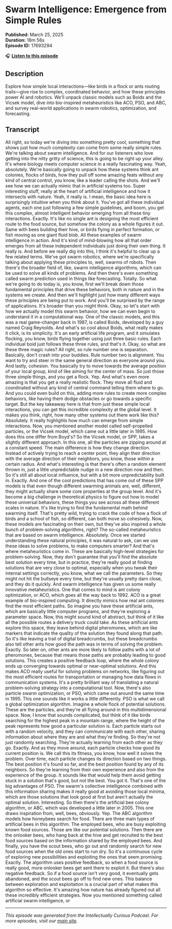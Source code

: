 # Swarm Intelligence: Emergence from Simple Rules

**Published:** March 25, 2025  
**Duration:** 18m 56s  
**Episode ID:** 17693294

🎧 **[Listen to this episode](https://intellectuallycurious.buzzsprout.com/2529712/episodes/17693294-swarm-intelligence-emergence-from-simple-rules)**

## Description

Explore how simple local interactions—like birds in a flock or ants routing trails—give rise to complex, coordinated behavior, and how these principles power AI and robotics. We’ll unpack classic models such as Boids and the Vicsek model, dive into bio-inspired metaheuristics like ACO, PSO, and ABC, and survey real-world applications in swarm robotics, optimization, and forecasting.

## Transcript

All right, so today we're diving into something pretty cool, something that shows just how much complexity can come from some really simple rules. We're talking about swarm intelligence. And for our listeners who love getting into the nitty gritty of science, this is going to be right up your alley. It's where biology meets computer science in a really fascinating way. Yeah, absolutely. We're basically going to unpack how these systems think ant colonies, flocks of birds, how they pull off some amazing feats without any kind of central control, you know, like a leader calling the shots. And we'll see how we can actually mimic that in artificial systems too. Super interesting stuff, really at the heart of artificial intelligence and how it intersects with nature. Yeah, it really is. I mean, the basic idea here is surprisingly intuitive when you think about it. You've got all these individual agents, each one just following a few simple guidelines, and boom, you get this complex, almost intelligent behavior emerging from all these tiny interactions. Exactly. It's like no single ant is designing the most efficient route to the food source, but somehow the colony as a whole figures it out. Same with bees building their hive, or birds flying in perfect formation, or fish moving as one giant fluid blob. All these examples of swarm intelligence in action. And it's kind of mind-blowing how all that order emerges from all these independent individuals just doing their own thing. It really is. And before we really dig into this, I think it's helpful to clear up a few related terms. We've got swarm robotics, where we're specifically talking about applying these principles to, well, swarms of robots. Then there's the broader field of, like, swarm intelligence algorithms, which can be used to solve all kinds of problems. And then there's even something called swarm prediction used in things like forecasting. Totally. So what we're going to do today is, you know, first we'll break down those fundamental principles that drive these behaviors, both in nature and in the systems we create. And then we'll highlight just how many different ways these principles are being put to work. And you'll be surprised by the range of applications. It's broader than you might think. Okay, so let's start with how we actually model this swarm behavior, how we can even begin to understand it in a computational way. One of the classic models, and this was a real game-changer back in 1987, is called Boids, developed by a guy named Craig Reynolds. And what's so cool about Boids, what really makes it click, is its simplicity. It's an early artificial life program, and it simulates flocking, you know, birds flying together using just three basic rules. Each individual boid just follows these three rules, and that's it. Okay, so what are these three magic rules? All right, so rule number one is separation. Basically, don't crash into your buddies. Rule number two is alignment. You want to try and steer in the same general direction as everyone around you. And lastly, cohesion. You basically try to move towards the average position of your local group, kind of like aiming for the center of mass. So just those three simple things, and you get a flock. Yep. And what's even more amazing is that you get a really realistic flock. They move all fluid and coordinated without any kind of central command telling them where to go. And you could even build on this, adding more rules to create more complex behaviors, like having them dodge obstacles or go towards a specific target. But the key takeaway here is that from just these simple local interactions, you can get this incredible complexity at the global level. It makes you think, right, how many other systems out there work like this? Absolutely. It really highlights how much can emerge from simple interactions. Now, you mentioned another model called self-propelled particles, or the Vicsek model, which came out a little later in 1995. How does this one differ from Boyd's? So the Vicsek model, or SPP, takes a slightly different approach. In this one, all the particles are zipping around at a constant speed. The main difference is how they change direction. Instead of actively trying to reach a center point, they align their direction with the average direction of their neighbors, you know, those within a certain radius. And what's interesting is that there's often a random element thrown in, just a little unpredictable nudge in a new direction now and then. So it's still all about local influence, but with a bit more unpredictability built in. Exactly. And one of the cool predictions that has come out of these SPP models is that even though different swarming animals are, well, different, they might actually share some core properties at the group level. And it's become a big challenge in theoretical physics to figure out how to model these universal behaviors, these things you see across all these different scales in nature. It's like trying to find the fundamental math behind swarming itself. That's pretty wild, trying to crack the code of how a flock of birds and a school of fish, so different, can both move so cohesively. Now, these models are fascinating on their own, but they've also inspired a whole bunch of problem-solving algorithms, right? The so-called metaheuristics that are based on swarm intelligence. Absolutely. Once we started understanding these natural principles, it was natural to ask, can we use these ideas to solve problems, to make computers smarter? And that's where metaheuristics come in. These are basically high-level strategies for problem-solving. Now, they don't guarantee that you'll find the absolute best solution every time, but in practice, they're really good at finding solutions that are very close to optimal, especially when you tweak their internal settings correctly, you know, what we call the parameters. So they might not hit the bullseye every time, but they're usually pretty darn close, and they do it quickly. And swarm intelligence has given us some really innovative metaheuristics. One that comes to mind is ant colony optimization, or ACO, which goes all the way back to 1992. ACO is a great example of bio-inspired computing. It directly mimics how real ant colonies find the most efficient paths. So imagine you have these artificial ants, which are basically little computer programs, and they're exploring a parameter space. Now, this might sound kind of abstract, but think of it like all the possible routes a delivery truck could take. As these artificial ants explore this space, they leave behind digital pheromones, which are like markers that indicate the quality of the solution they found along that path. So it's like leaving a trail of digital breadcrumbs, but these breadcrumbs also tell other ants how good the path was in terms of solving the problem. Exactly. So later on, other ants are more likely to follow paths with a lot of pheromones, because that means those paths are probably leading to good solutions. This creates a positive feedback loop, where the whole colony ends up converging towards optimal or near-optimal solutions. And this makes ACO really useful for solving problems on networks, like figuring out the most efficient routes for transportation or managing how data flows in communication systems. It's a pretty brilliant way of translating a natural problem-solving strategy into a computational tool. Now, there's also particle swarm optimization, or PSO, which came out around the same time in 1995. This one sounds like it works a little differently. PSO is what we call a global optimization algorithm. Imagine a whole flock of potential solutions. These are the particles, and they're all flying around in this multidimensional space. Now, I know that sounds complicated, but think of it like birds searching for the highest peak in a mountain range, where the height of the peak represents how good a particular solution is. Each particle starts out with a random velocity, and they can communicate with each other, sharing information about where they are and what they're finding. So they're not just randomly searching. They're actually learning from each other as they go. Exactly. And as they move around, each particle checks how good its current position is. We call this its fitness, you know, how well it solves the problem. Over time, each particle changes its direction based on two things. The best position it's found so far, and the best position found by any of its neighbors. So they're learning from their own experience and also from the experience of the group. It sounds like that would help them avoid getting stuck in a solution that's good, but not the best. You got it. That's one of the big advantages of PSO. The swarm's collective intelligence combined with this information sharing makes it really good at avoiding those local minima, which are those solutions that look good at first but aren't actually the optimal solution. Interesting. So then there's the artificial bee colony algorithm, or ABC, which was developed a little later in 2005. This one draws inspiration from, well, bees, obviously. Yep. The ABC algorithm models how honeybees search for food. There are three main types of artificial bees in this algorithm. The employed bees, who are busy exploiting known food sources. Those are like our potential solutions. Then there are the onlooker bees, who hang back at the hive and get recruited to the best food sources based on the information shared by the employed bees. And finally, you have the scout bees, who go out and randomly search for new food sources when the old ones start to run dry. So it's a continuous cycle of exploring new possibilities and exploiting the ones that seem promising. Exactly. The algorithm uses positive feedback, so when a food source is really good, more onlooker bees get sent there to exploit it. But there's also negative feedback. So if a food source isn't very good, it eventually gets abandoned, and the scout bees go off to find new ones. This balance between exploration and exploitation is a crucial part of what makes this algorithm so effective. It's amazing how nature has already figured out all these incredibly efficient strategies. Now you mentioned something called artificial swarm intelligence, or

---
*This episode was generated from the Intellectually Curious Podcast. For more episodes, visit our [main site](https://intellectuallycurious.buzzsprout.com).*
